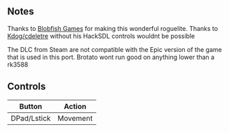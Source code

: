 ## Notes

Thanks to [Blobfish Games](https://www.blobfish.dev/) for making this wonderful roguelite.
Thanks to [Kdog/cdeletre](https://github.com/cdeletre/hacksdl) without his HackSDL controls wouldnt be possible

The DLC from Steam are not compatible with the Epic version of the game that is used in this port.
Brotato wont run good on anything lower than a rk3588

## Controls

| Button | Action |
|--|--| 
|DPad/Lstick|Movement|


